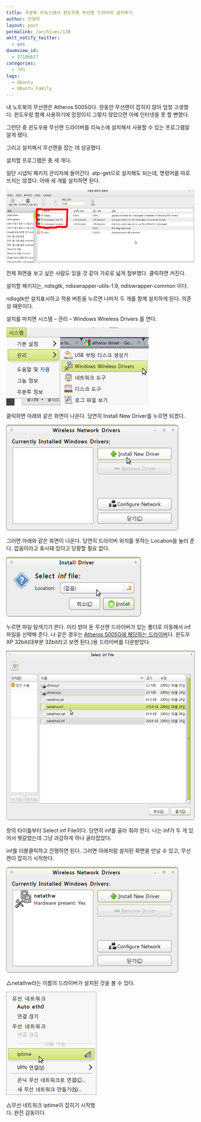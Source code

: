 ```yaml
---
title: 우분투 리눅스에서 윈도우용 무선랜 드라이버 설치하기
author: 안형우
layout: post
permalink: /archives/138
aktt_notify_twitter:
  - yes
daumview_id:
  - 37186617
categories:
  - 기타
tags:
  - Ubuntu
  - Ubuntu Family
---
```

내 노트북의 무선랜은 Atheros 5005G다. 한동안 무선랜이 잡히지 않아 엄청 고생했다. 윈도우랑 함께 사용하기에 망정이지 그렇지 않았으면 아예 인터넷을 못 할 뻔했다.

그런던 중 윈도우용 무선랜 드라이버를 리눅스에 설치해서 사용할 수 있는 프로그램알 알게 됐다.

그리고 설치해서 무선랜을 잡는 데 성공했다.

설치할 프로그램은 총 세 개다.

일단 시냅틱 패키지 관리자에 들어간다. atp-get으로 설치해도 되는데, 명령어를 따로 쓰지는 않겠다. 아래 세 개를 설치하면 된다.

<img src="/uploads/legacy/old-images/1/cfile22.uf.146E40514D4BC8751FC9AA.png" class="aligncenter" width="580" height="196" alt="" />

전체 화면을 보고 싶은 사람도 있을 것 같아 가로로 넓게 첨부했다. 클릭하면 커진다.

설치할 패키지는, ndisgtk, ndiswrapper-utils-1.9, ndiswrapper-common 이다.

ndisgtk만 설치표시하고 적용 버튼을 누르면 나머지 두 개를 함께 설치하게 된다. 의존성 때문이다.

설치를 마치면 시스템 &#8211; 관리 &#8211; Windows Wireless Drivers 를 연다.

<img src="/uploads/legacy/old-images/1/cfile24.uf.146D0B504D4BC8750E6713.png" class="aligncenter" width="381" height="208" alt="" />

클릭하면 아래와 같은 화면이 나온다. 당연히 Install New Driver를 누르면 되겠다.

<img src="/uploads/legacy/old-images/1/cfile28.uf.170D12534D4BC87504C4F6.png" class="aligncenter" width="460" height="282" alt="" />

그러면 아래와 같은 화면이 나온다. 당연히 드라이버 위치를 뜻하는 Location을 눌러 준다. 없음이라고 표시돼 있다고 당황할 필요 없다.

<img src="/uploads/legacy/old-images/1/cfile2.uf.162E83484D4BC875243D57.png" class="aligncenter" width="360" height="159" alt="" />

누르면 파일 탐색기가 뜬다. 미리 받아 둔 무선랜 드라이버가 있는 폴더로 이동해서 inf 파일을 선택해 준다. 나 같은 경우는 <a href="http://mytory.textcube.com/entry/%EC%95%84%EB%8D%B0%EB%A1%9C%EC%8A%A4-atheros-%EB%AC%B4%EC%84%A0%EB%9E%9C-%EB%93%9C%EB%9D%BC%EC%9D%B4%EB%B2%84" target="_blank">Atheros 5005G에 해당하는 드라이버</a>다. 윈도우XP 32bit(대부분 32bit라고 보면 된다.)용 드라이버를 다운받았다.

<img src="/uploads/legacy/old-images/1/cfile7.uf.1779EF544D4BC8751D7C5D.png" class="aligncenter" width="580" height="452" alt="" />

창의 타이틀부터 Select inf File이다. 당연히 inf를 골라 줘야 한다. 나는 inf가 두 개 있어서 헷갈렸는데 그냥 과감하게 하나 골라잡았다.

inf를 더블클릭하고 진행하면 된다. 그러면 아래처럼 설치된 화면을 만날 수 있고, 무선랜이 잡히기 시작한다.

<div style="width: 470px" class="wp-caption aligncenter">
  <img src="/uploads/legacy/old-images/1/cfile7.uf.12480B4C4D4BC87630ACD9.png" width="460" height="282" alt="" /><p class="wp-caption-text">
    △netathw라는 이름의 드라이버가 설치된 것을 볼 수 있다.
  </p>
</div>

<div style="width: 251px" class="wp-caption aligncenter">
  <img src="/uploads/legacy/old-images/1/cfile26.uf.124CF54C4D4BC87628CD5E.png" width="241" height="275" alt="" /><p class="wp-caption-text">
    △무선 네트워크 iptime이 잡히기 시작했다. 완전 감동이다.
  </p>
</div>